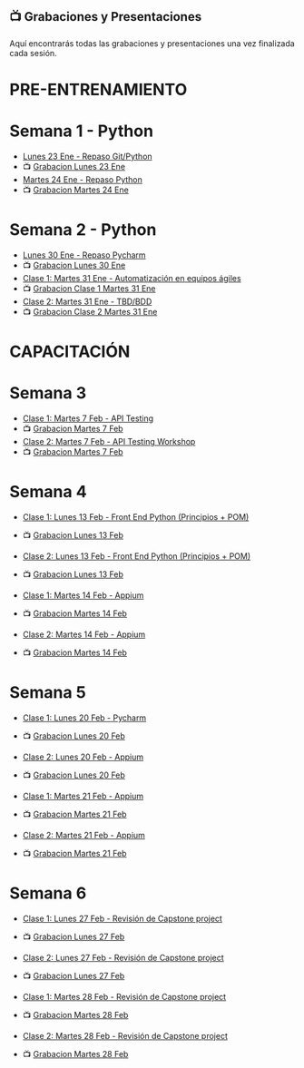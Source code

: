 ## 📺 Grabaciones y Presentaciones
Aquí encontrarás todas las grabaciones y presentaciones una vez finalizada cada sesión.

# PRE-ENTRENAMIENTO
# Semana 1 - Python
- [Lunes 23 Ene - Repaso Git/Python ](https://drive.google.com/file/d/1aOBS3WBkb2Wu83OD96jQzCdB3SSTYeCY/view?usp=sharing)
- 📺 [Grabacion Lunes 23 Ene](https://drive.google.com/file/d/1X_XqyBDChbql13IEyCrt_Pv2RAVs6Mvg/view?usp=sharing)
- [Martes 24 Ene - Repaso Python](https://drive.google.com/file/d/1Q8hn5TgSPkDJTGx0fINUHXM6Pcxy-2lF/view?usp=sharing)
- 📺 [Grabacion Martes 24 Ene](https://drive.google.com/file/d/1xvvi1uyP5xiHM8q7lgMdUBULKSZfvljs/view?usp=sharing)

# Semana 2 - Python
- [Lunes 30 Ene - Repaso Pycharm](https://drive.google.com/file/d/1gtU2mGpx3UdgaL1KVT4ayXwPhfd4JsNQ/view?usp=sharing)
- 📺 [Grabacion Lunes 30 Ene]()
- [Clase 1: Martes 31 Ene - Automatización en equipos ágiles](https://drive.google.com/file/d/1f4InOW4dv7zirmE8aaRfGO48h50Npf3R/view?usp=sharing)
- 📺 [Grabacion Clase 1 Martes 31 Ene]()
- [Clase 2: Martes 31 Ene - TBD/BDD](https://drive.google.com/file/d/1ItxlirbxeNjGuUtFwp6hH8FZzzFh7MT0/view?usp=sharing)
- 📺 [Grabacion Clase 2 Martes 31 Ene]()

# CAPACITACIÓN
# Semana 3
- [Clase 1: Martes 7 Feb - API Testing]()
- 📺 [Grabacion Martes 7 Feb]()
- [Clase 2: Martes 7 Feb - API Testing Workshop]()
- 📺 [Grabacion Martes 7 Feb]()

# Semana 4
- [Clase 1: Lunes 13 Feb - Front End Python (Principios + POM)]()
- 📺 [Grabacion Lunes 13 Feb]()
- [Clase 2: Lunes 13 Feb - Front End Python (Principios + POM)]()
- 📺 [Grabacion Lunes 13 Feb]()

- [Clase 1: Martes 14 Feb - Appium]()
- 📺 [Grabacion Martes 14 Feb]()
- [Clase 2: Martes 14 Feb - Appium]()
- 📺 [Grabacion Martes 14 Feb]()

# Semana 5
- [Clase 1: Lunes 20 Feb - Pycharm]()
- 📺 [Grabacion Lunes 20 Feb]()
- [Clase 2: Lunes 20 Feb - Appium]()
- 📺 [Grabacion Lunes 20 Feb]()

- [Clase 1: Martes 21 Feb - Appium]()
- 📺 [Grabacion Martes 21 Feb]()
- [Clase 2: Martes 21 Feb - Appium]()
- 📺 [Grabacion Martes 21 Feb]()

# Semana 6
- [Clase 1: Lunes 27 Feb - Revisión de Capstone project]()
- 📺 [Grabacion Lunes 27 Feb]()
- [Clase 2: Lunes 27 Feb - Revisión de Capstone project]()
- 📺 [Grabacion Lunes 27 Feb]()

- [Clase 1: Martes 28 Feb - Revisión de Capstone project]()
- 📺 [Grabacion Martes 28 Feb]()
- [Clase 2: Martes 28 Feb - Revisión de Capstone project]()
- 📺 [Grabacion Martes 28 Feb]()



